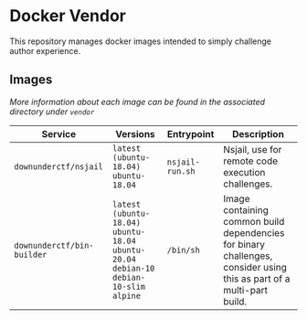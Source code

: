# Docker Vendor

This repository manages docker images intended to simply challenge author experience.

## Images

_More information about each image can be found in the associated directory under `vendor`_

| Service               | Versions       | Entrypoint      | Description                                       |
|-----------------------|----------------|-----------------|---------------------------------------------------|
| `downunderctf/nsjail` | `latest (ubuntu-18.04)` `ubuntu-18.04` | `nsjail-run.sh` | Nsjail, use for remote code execution challenges. |
| `downunderctf/bin-builder` | `latest (ubuntu-18.04)` `ubuntu-18.04` `ubuntu-20.04` `debian-10` `debian-10-slim` `alpine` | `/bin/sh` | Image containing common build dependencies for binary challenges, consider using this as part of a multi-part build. |
